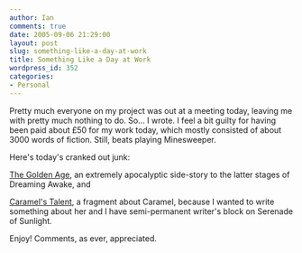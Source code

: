 ```yaml
---
author: Ian
comments: true
date: 2005-09-06 21:29:00
layout: post
slug: something-like-a-day-at-work
title: Something Like a Day at Work
wordpress_id: 352
categories:
- Personal
---
```


Pretty much everyone on my project was out at a meeting today, leaving me with pretty much nothing to do.  So...  I wrote.  I feel a bit guilty for having been paid about £50 for my work today, which mostly consisted of about 3000 words of fiction.  Still, beats playing Minesweeper.  

Here's today's cranked out junk:  

<a href="http://ianrenton.com/fiction/the-golden-age">The Golden Age</a>, an extremely apocalyptic side-story to the latter stages of Dreaming Awake, and  

<a href="http://ianrenton.com/fiction/caramel-s-talent">Caramel's Talent</a>, a fragment about Caramel, because I wanted to write something about her and I have semi-permanent writer's block on Serenade of Sunlight.  

Enjoy!  Comments, as ever, appreciated.
